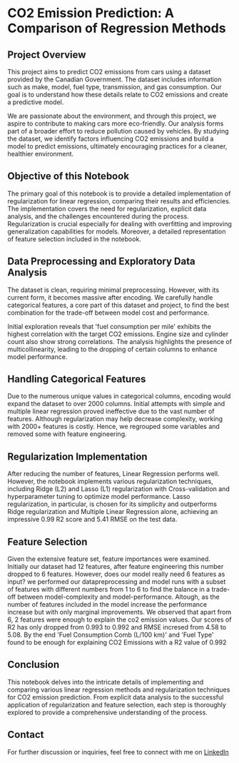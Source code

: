 # CO2 Emission Prediction: A Comparison of Regression Methods

## Project Overview

This project aims to predict CO2 emissions from cars using a dataset provided by the Canadian Government. The dataset includes information such as make, model, fuel type, transmission, and gas consumption. Our goal is to understand how these details relate to CO2 emissions and create a predictive model.

We are passionate about the environment, and through this project, we aspire to contribute to making cars more eco-friendly. Our analysis forms part of a broader effort to reduce pollution caused by vehicles. By studying the dataset, we identify factors influencing CO2 emissions and build a model to predict emissions, ultimately encouraging practices for a cleaner, healthier environment.

## Objective of this Notebook

The primary goal of this notebook is to provide a detailed implementation of regularization for linear regression, comparing their results and efficiencies. The implementation covers the need for regularization, explicit data analysis, and the challenges encountered during the process. Regularization is crucial especially for dealing with overfitting and improving generalization capabilities for models. Moreover, a detailed representation of feature selection included in the notebook.

## Data Preprocessing and Exploratory Data Analysis

The dataset is clean, requiring minimal preprocessing. However, with its current form, it becomes massive after encoding. We carefully handle categorical features, a core part of this dataset and project, to find the best combination for the trade-off between model cost and performance.

Initial exploration reveals that 'fuel consumption per mile' exhibits the highest correlation with the target CO2 emissions. Engine size and cylinder count also show strong correlations. The analysis highlights the presence of multicollinearity, leading to the dropping of certain columns to enhance model performance.

## Handling Categorical Features

Due to the numerous unique values in categorical columns, encoding would expand the dataset to over 2000 columns. Initial attempts with simple and multiple linear regression proved ineffective due to the vast number of features. Although regularization may help decrease complexity, working with 2000+ features is costly. Hence, we regrouped some variables and removed some with feature engineering.

## Regularization Implementation

After reducing the number of features, Linear Regression performs well. However, the notebook implements various regularization techniques, including Ridge (L2) and Lasso (L1) regularization with Cross-validation and hyperparameter tuning to optimize model performance. Lasso regularization, in particular, is chosen for its simplicity and outperforms Ridge regularization and Multiple Linear Regression alone, achieving an impressive 0.99 R2 score and 5.41 RMSE on the test data.

## Feature Selection

Given the extensive feature set, feature importances were examined. Initially our dataset had 12 features, after feature engineering this number dropped to 6 features. However, does our model really need 6 features as input? we performed our datapreprocessing and model runs with a subset of features with different numbers from 1 to 6 to find the balance in a trade-off between model-complexity and model-performance. Altough, as the number of features included in the model increase the performance increase but with only marginal improvements. We observed that apart from 6, 2 features were enough to explain the co2 emission values. Our scores of R2 has only dropped from 0.993 to 0.992 and RMSE incresed from 4.58 to 5.08. By the end 'Fuel Consumption Comb (L/100 km)' and 'Fuel Type' found to be enough for explaining CO2 Emissions with a R2 value of 0.992

## Conclusion

This notebook delves into the intricate details of implementing and comparing various linear regression methods and regularization techniques for CO2 emission prediction. From explicit data analysis to the successful application of regularization and feature selection, each step is thoroughly explored to provide a comprehensive understanding of the process.

## Contact

For further discussion or inquiries, feel free to connect with me on [LinkedIn](https://www.linkedin.com/in/fatih-calik-469961237/)
